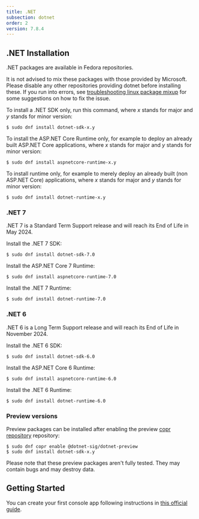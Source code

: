 ```yaml
---
title: .NET
subsection: dotnet
order: 2
version: 7.8.4
---
```


## .NET Installation

.NET packages are available in Fedora repositories.

It is not advised to mix these packages with those provided by Microsoft. Please disable any other repositories providing dotnet before installing these. If you run into errors, see [troubleshooting linux package mixup](https://learn.microsoft.com/en-us/dotnet/core/install/linux-package-mixup) for some suggestions on how to fix the issue.

To install a .NET SDK only, run this command, where _x_ stands for major and _y_ stands for minor version:

```
$ sudo dnf install dotnet-sdk-x.y
```

To install the ASP.NET Core Runtime only, for example to deploy an already built ASP.NET Core applications, where _x_ stands for major and _y_ stands for minor version:

```
$ sudo dnf install aspnetcore-runtime-x.y
```

To install runtime only, for example to merely deploy an already built (non ASP.NET Core) applications, where _x_ stands for major and _y_ stands for minor version:

```
$ sudo dnf install dotnet-runtime-x.y
```

### .NET 7

.NET 7 is a Standard Term Support release and will reach its End of Life in May 2024.

Install the .NET 7 SDK:

```
$ sudo dnf install dotnet-sdk-7.0
```

Install the ASP.NET Core 7 Runtime:

```
$ sudo dnf install aspnetcore-runtime-7.0
```

Install the .NET 7 Runtime:

```
$ sudo dnf install dotnet-runtime-7.0
```

### .NET 6

.NET 6 is a Long Term Support release and will reach its End of Life in November 2024.

Install the .NET 6 SDK:

```
$ sudo dnf install dotnet-sdk-6.0
```

Install the ASP.NET Core 6 Runtime:

```
$ sudo dnf install aspnetcore-runtime-6.0
```

Install the .NET 6 Runtime:

```
$ sudo dnf install dotnet-runtime-6.0
```

### Preview versions

Preview packages can be installed after enabling the preview [copr repository](/deployment/copr/about.html) repository:
```
$ sudo dnf copr enable @dotnet-sig/dotnet-preview
$ sudo dnf install dotnet-sdk-x.y
```

Please note that these preview packages aren't fully tested. They may contain bugs and may destroy data.

## Getting Started

You can create your first console app following instructions in [this official guide](https://dotnet.microsoft.com/learn/dotnet/hello-world-tutorial/create).
